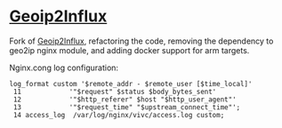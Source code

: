 # [Geoip2Influx](https://github.com/gilbN/geoip2influx)

Fork of [Geoip2Influx](https://github.com/gilbN/geoip2influx), refactoring the code, removing the dependency to geo2ip nginx module, and adding docker support for arm targets.

Nginx.cong log configuration:

```
log_format custom '$remote_addr - $remote_user [$time_local]'
 11            '"$request" $status $body_bytes_sent'
 12            '"$http_referer" $host "$http_user_agent"'
 13            '"$request_time" "$upstream_connect_time"';
 14 access_log  /var/log/nginx/vivc/access.log custom;
 ```
